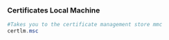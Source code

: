 ### Certificates Local Machine
```Powershell
#Takes you to the certificate management store mmc
certlm.msc
```